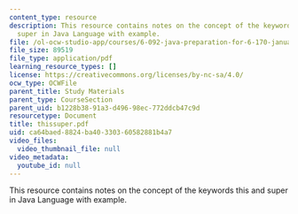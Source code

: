 ```yaml
---
content_type: resource
description: This resource contains notes on the concept of the keywords this and
  super in Java Language with example.
file: /ol-ocw-studio-app/courses/6-092-java-preparation-for-6-170-january-iap-2006/ca64baed8824ba40330360582881b4a7_thissuper.pdf
file_size: 89519
file_type: application/pdf
learning_resource_types: []
license: https://creativecommons.org/licenses/by-nc-sa/4.0/
ocw_type: OCWFile
parent_title: Study Materials
parent_type: CourseSection
parent_uid: b1228b38-91a3-d496-98ec-772ddcb47c9d
resourcetype: Document
title: thissuper.pdf
uid: ca64baed-8824-ba40-3303-60582881b4a7
video_files:
  video_thumbnail_file: null
video_metadata:
  youtube_id: null
---
```

This resource contains notes on the concept of the keywords this and super in Java Language with example.